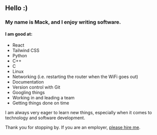 ## **Hello :)**

### My name is Mack, and I enjoy writing software.

#### I am good at:
  - React
  - Tailwind CSS
  - Python
  - C++
  - C
  - Linux
  - Networking (i.e. restarting the router when the WiFi goes out)
  - Documentation
  - Version control with Git
  - Googling things
  - Working in and leading a team
  - Getting things done on time

I am always very eager to learn new things, especially when it comes to technology and software development.

Thank you for stopping by.  If you are an employer, [please hire me](https://www.linkedin.com/in/mack-stanley-674919190/).
